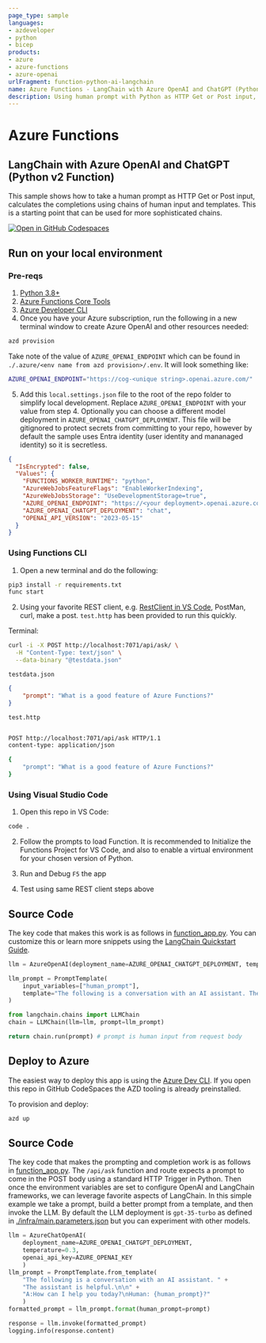 ```yaml
---
page_type: sample
languages:
- azdeveloper
- python
- bicep
products:
- azure
- azure-functions
- azure-openai
urlFragment: function-python-ai-langchain
name: Azure Functions - LangChain with Azure OpenAI and ChatGPT (Python v2 Function)
description: Using human prompt with Python as HTTP Get or Post input, calculates the completions using chains of human input and templates. 
---
```

<!-- YAML front-matter schema: https://review.learn.microsoft.com/en-us/help/contribute/samples/process/onboarding?branch=main#supported-metadata-fields-for-readmemd -->

# Azure Functions
## LangChain with Azure OpenAI and ChatGPT (Python v2 Function)

This sample shows how to take a human prompt as HTTP Get or Post input, calculates the completions using chains of human input and templates.  This is a starting point that can be used for more sophisticated chains.  

[![Open in GitHub Codespaces](https://github.com/codespaces/badge.svg)](https://github.com/codespaces/new?hide_repo_select=true&ref=main&repo=575770869)

## Run on your local environment

### Pre-reqs
1) [Python 3.8+](https://www.python.org/) 
2) [Azure Functions Core Tools](https://learn.microsoft.com/en-us/azure/azure-functions/functions-run-local?tabs=v4%2Cmacos%2Ccsharp%2Cportal%2Cbash#install-the-azure-functions-core-tools)
3) [Azure Developer CLI](https://aka.ms/azd)
4) Once you have your Azure subscription, run the following in a new terminal window to create Azure OpenAI and other resources needed:
```bash
azd provision
```

Take note of the value of `AZURE_OPENAI_ENDPOINT` which can be found in `./.azure/<env name from azd provision>/.env`.  It will look something like:
```bash
AZURE_OPENAI_ENDPOINT="https://cog-<unique string>.openai.azure.com/"
```

5) Add this `local.settings.json` file to the root of the repo folder to simplify local development.  Replace `AZURE_OPENAI_ENDPOINT` with your value from step 4.  Optionally you can choose a different model deployment in `AZURE_OPENAI_CHATGPT_DEPLOYMENT`.  This file will be gitignored to protect secrets from committing to your repo, however by default the sample uses Entra identity (user identity and mananaged identity) so it is secretless.  
```json
{
  "IsEncrypted": false,
  "Values": {
    "FUNCTIONS_WORKER_RUNTIME": "python",
    "AzureWebJobsFeatureFlags": "EnableWorkerIndexing",
    "AzureWebJobsStorage": "UseDevelopmentStorage=true",
    "AZURE_OPENAI_ENDPOINT": "https://<your deployment>.openai.azure.com/",
    "AZURE_OPENAI_CHATGPT_DEPLOYMENT": "chat",
    "OPENAI_API_VERSION": "2023-05-15"
  }
}
```

### Using Functions CLI
1) Open a new terminal and do the following:

```bash
pip3 install -r requirements.txt
func start
```
2) Using your favorite REST client, e.g. [RestClient in VS Code](https://marketplace.visualstudio.com/items?itemName=humao.rest-client), PostMan, curl, make a post.  `test.http` has been provided to run this quickly.   

Terminal:
```bash
curl -i -X POST http://localhost:7071/api/ask/ \
  -H "Content-Type: text/json" \
  --data-binary "@testdata.json"
```

`testdata.json`
```json
{
    "prompt": "What is a good feature of Azure Functions?"
}
```

`test.http`
```bash

POST http://localhost:7071/api/ask HTTP/1.1
content-type: application/json

{
    "prompt": "What is a good feature of Azure Functions?"
}
```

### Using Visual Studio Code
1) Open this repo in VS Code:
```bash
code .
```

2) Follow the prompts to load Function.  It is recommended to Initialize the Functions Project for VS Code, and also to enable a virtual environment for your chosen version of Python.  

3) Run and Debug `F5` the app

4) Test using same REST client steps above


## Source Code

The key code that makes this work is as follows in [function_app.py](./function_app.py).  You can customize this or learn more snippets using the [LangChain Quickstart Guide](https://python.langchain.com/en/latest/getting_started/getting_started.html).

```python
llm = AzureOpenAI(deployment_name=AZURE_OPENAI_CHATGPT_DEPLOYMENT, temperature=0.3, openai_api_key=AZURE_OPENAI_KEY)

llm_prompt = PromptTemplate(
    input_variables=["human_prompt"],
    template="The following is a conversation with an AI assistant. The assistant is helpful.\n\nAI: I am an AI created by OpenAI. How can I help you today?\nHuman: {human_prompt}?",
)

from langchain.chains import LLMChain
chain = LLMChain(llm=llm, prompt=llm_prompt)

return chain.run(prompt) # prompt is human input from request body
```

## Deploy to Azure

The easiest way to deploy this app is using the [Azure Dev CLI](https://aka.ms/azd).  If you open this repo in GitHub CodeSpaces the AZD tooling is already preinstalled.

To provision and deploy:
```bash
azd up
```

## Source Code

The key code that makes the prompting and completion work is as follows in [function_app.py](function_app.py).  The `/api/ask` function and route expects a prompt to come in the POST body using a standard HTTP Trigger in Python.  Then once the environment variables are set to configure OpenAI and LangChain frameworks, we can leverage favorite aspects of LangChain.  In this simple example we take a prompt, build a better prompt from a template, and then invoke the LLM.  By default the LLM deployment is `gpt-35-turbo` as defined in [./infra/main.parameters.json](./infra/main.parameters.json) but you can experiment with other models.    

```python
llm = AzureChatOpenAI(
    deployment_name=AZURE_OPENAI_CHATGPT_DEPLOYMENT,
    temperature=0.3,
    openai_api_key=AZURE_OPENAI_KEY
    )
llm_prompt = PromptTemplate.from_template(
    "The following is a conversation with an AI assistant. " +
    "The assistant is helpful.\n\n" +
    "A:How can I help you today?\nHuman: {human_prompt}?"
    )
formatted_prompt = llm_prompt.format(human_prompt=prompt)

response = llm.invoke(formatted_prompt)
logging.info(response.content)
```

